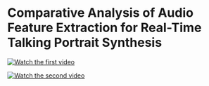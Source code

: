 # Comparative Analysis of Audio Feature Extraction for Real-Time Talking Portrait Synthesis

[![Watch the first video](https://img.youtube.com/vi/sBZWHk8y8-U/0.jpg)](https://youtu.be/sBZWHk8y8-U)

[![Watch the second video](https://img.youtube.com/vi/BqKS1KAfrhA/0.jpg)](https://youtu.be/BqKS1KAfrhA)

















